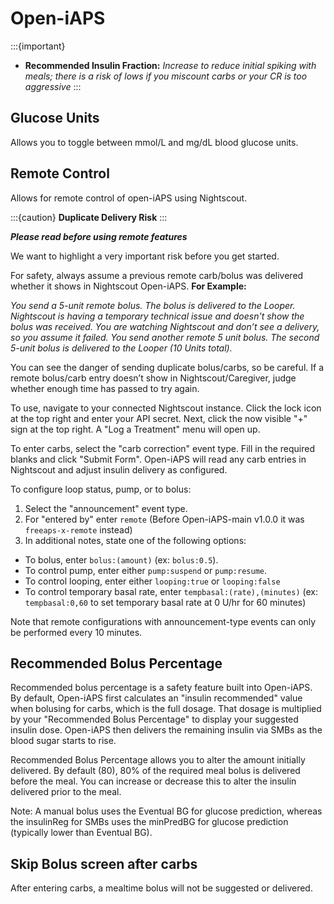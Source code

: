 # Open-iAPS

:::{important}
- **Recommended Insulin Fraction:** _Increase to reduce initial spiking with meals; there is a risk of lows if you miscount carbs or your CR is too aggressive_
:::
  
## Glucose Units
Allows you to toggle between mmol/L and mg/dL blood glucose units.

## Remote Control
Allows for remote control of open-iAPS using Nightscout.

:::{caution}
**Duplicate Delivery Risk**
:::

***Please read before using remote features***

We want to highlight a very important risk before you get started.

For safety, always assume a previous remote carb/bolus was delivered whether it shows in Nightscout Open-iAPS.
**For Example:**

_You send a 5-unit remote bolus.
The bolus is delivered to the Looper.
Nightscout is having a temporary technical issue and doesn't show the bolus was received.
You are watching Nightscout and don’t see a delivery, so you assume it failed.
You send another remote 5 unit bolus.
The second 5-unit bolus is delivered to the Looper (10 Units total)._

You can see the danger of sending duplicate bolus/carbs, so be careful. If a remote bolus/carb entry doesn’t show in Nightscout/Caregiver, judge whether enough time has passed to try again.

To use, navigate to your connected Nightscout instance. Click the lock icon at the top right and enter your API secret. Next, click the now visible "+" sign at the top right. A "Log a Treatment" menu will open up. 

To enter carbs, select the "carb correction" event type. Fill in the required blanks and click "Submit Form". Open-iAPS will read any carb entries in Nightscout and adjust insulin delivery as configured.

To configure loop status, pump, or to bolus:

1. Select the "announcement" event type.
2. For "entered by" enter `remote` (Before Open-iAPS-main v1.0.0 it was `freeaps-x-remote` instead)
3. In additional notes, state one of the following options:

* To bolus, enter `bolus:(amount)` (ex: `bolus:0.5`).
* To control pump, enter either `pump:suspend` or `pump:resume`. 
* To control looping, enter either `looping:true` or `looping:false`
* To control temporary basal rate, enter `tempbasal:(rate),(minutes)` (ex: `tempbasal:0,60` to set temporary basal rate at 0 U/hr for 60 minutes)

Note that remote configurations with announcement-type events can only be performed every 10 minutes.

## Recommended Bolus Percentage
Recommended bolus percentage is a safety feature built into Open-iAPS. By default, Open-iAPS first calculates an "insulin recommended" value when bolusing for carbs, which is the full dosage.  That dosage is multiplied by your "Recommended Bolus Percentage" to display your suggested insulin dose. Open-iAPS then delivers the remaining insulin via SMBs as the blood sugar starts to rise.

Recommended Bolus Percentage allows you to alter the amount initially delivered. By default (80), 80% of the required meal bolus is delivered before the meal. You can increase or decrease this to alter the insulin delivered prior to the meal.

Note: A manual bolus uses the Eventual BG for glucose prediction, whereas the insulinReg for SMBs uses the minPredBG for glucose prediction (typically lower than Eventual BG).

## Skip Bolus screen after carbs
After entering carbs, a mealtime bolus will not be suggested or delivered.
